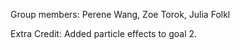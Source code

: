 Group members: Perene Wang, Zoe Torok, Julia Folkl

Extra Credit: Added particle effects to goal 2.
